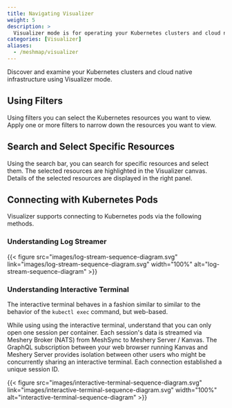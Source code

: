 ```yaml
---
title: Navigating Visualizer
weight: 5
description: >
  Visualizer mode is for operating your Kubernetes clusters and cloud native infrastructure. 
categories: [Visualizer]
aliases:
  - /meshmap/visualizer
---
```


Discover and examine your Kubernetes clusters and cloud native infrastructure using Visualizer mode.

## Using Filters

Using filters you can select the Kubernetes resources you want to view. Apply one or more filters to narrow down the resources you want to view.

## Search and Select Specific Resources

Using the search bar, you can search for specific resources and select them. The selected resources are highlighted in the Visualizer canvas. Details of the selected resources are displayed in the right panel.

<!-- {{< figure src="images/visualizer-filters.png" link="images/visualizer-filters.png"  width="100%"  >}} -->

## Connecting with Kubernetes Pods

Visualizer supports connecting to Kubernetes pods via the following methods.

### Understanding Log Streamer

{{< figure src="images/log-stream-sequence-diagram.svg" link="images/log-stream-sequence-diagram.svg"  width="100%" alt="log-stream-sequence-diagram" >}}

### Understanding Interactive Terminal

The interactive terminal behaves in a fashion similar to similar to the behavior of the `kubectl exec` command, but web-based.

While using using the interactive terminal, understand that you can only open one session per container.
Each session's data is streamed via Meshery Broker (NATS) from MeshSync to Meshery Server / Kanvas.
The GraphQL subscription between your web browser running Kanvas and Meshery Server provides isolation between other users who might be concurrently sharing an interactive terminal. Each connection established a unique session ID.

{{< figure src="images/interactive-terminal-sequence-diagram.svg" link="images/interactive-terminal-sequence-diagram.svg"  width="100%" alt="interactive-terminal-sequence-diagram" >}}
